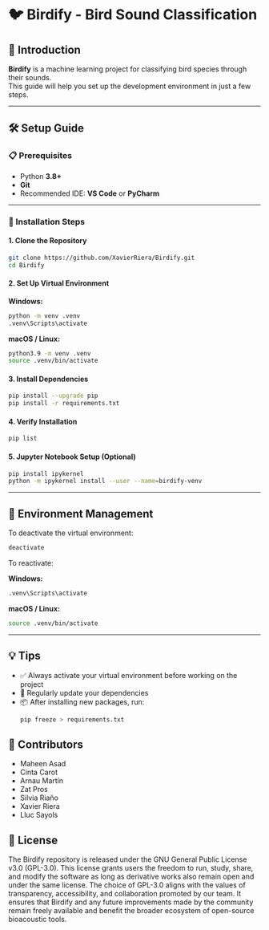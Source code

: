 # 🐦 Birdify - Bird Sound Classification

## 🌟 Introduction

**Birdify** is a machine learning project for classifying bird species through their sounds.  
This guide will help you set up the development environment in just a few steps.

---

## 🛠️ Setup Guide

### 📋 Prerequisites

- Python **3.8+**
- **Git**
- Recommended IDE: **VS Code** or **PyCharm**

---

### 🚀 Installation Steps

#### 1. Clone the Repository

```bash
git clone https://github.com/XavierRiera/Birdify.git
cd Birdify
```

#### 2. Set Up Virtual Environment

**Windows:**

```bash
python -m venv .venv
.venv\Scripts\activate
```

**macOS / Linux:**

```bash
python3.9 -m venv .venv
source .venv/bin/activate
```

#### 3. Install Dependencies

```bash
pip install --upgrade pip
pip install -r requirements.txt
```

#### 4. Verify Installation

```bash
pip list
```

#### 5. Jupyter Notebook Setup (Optional)

```bash
pip install ipykernel
python -m ipykernel install --user --name=birdify-venv
```

---

## 🔄 Environment Management

To deactivate the virtual environment:

```bash
deactivate
```

To reactivate:

**Windows:**

```bash
.venv\Scripts\activate
```

**macOS / Linux:**

```bash
source .venv/bin/activate
```

---

## 💡 Tips

- ✅ Always activate your virtual environment before working on the project  
- 🔄 Regularly update your dependencies  
- 📦 After installing new packages, run:
  ```bash
  pip freeze > requirements.txt
  ```
## 👥  Contributors
- Maheen Asad
- Cinta Carot
- Arnau Martín
- Zat Pros
- Silvia Riaño
- Xavier Riera
- Lluc Sayols

## 📄  License
The Birdify repository is released under the GNU General Public License v3.0 (GPL-3.0). This license grants users the freedom to run, study, share, and modify the software as long as derivative works also remain open and under the same license. The choice of GPL-3.0 aligns with the values of transparency, accessibility, and collaboration promoted by our team. It ensures that Birdify and any future improvements made by the community remain freely available and benefit the broader ecosystem of open-source bioacoustic tools.
